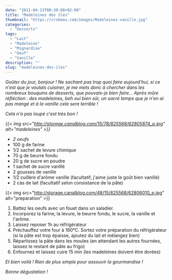 ```yaml
---
date: "2011-04-13T08:30:00+02:00"
title: "Madeleines des îles"
thumbnail: "https://crokmou.com/images/Madeleines-vanille.jpg"
categories:
  - "Desserts"
tags:
  - "Lait"
  - "Madeleine"
  - "Mignardise"
  - "Oeuf"
  - "Vanille"
description: ""
slug: "madeleines-des-iles"
---
```


_Goûter du jour, bonjour ! Ne sachant pas trop quoi faire aujourd'hui, si ce n'est que je voulais cuisiner, je me mets donc à chercher dans les nombreux bouquins de desserts, que pouvais-je bien faire... Après mûre réfléction : des madeleines, beh oui bien sûr, un sacré temps que je n'en ai pas mangé et à la vanille cela sera terrible !_

_Cela n'a pas loupé c'est très bon !_

_{{< img src="http://storage.canalblog.com/15/78/825568/62805874_p.jpg" alt="madeleines" >}}_

*   _2 oeufs_
*   100 g de farine
*   1/2 sachet de levure chimique
*   70 g de beurre fondu
*   20 g de sucre en poudre
*   1 sachet de sucre vanillé
*   2 gousses de vanille
*   1/2 cuillère d'arôme vanille (facultatif, j'aime juste le goût bien vanillé)
*   2 càs de lait (facultatif selon consistance de la pâte)

{{< img src="http://storage.canalblog.com/48/15/825568/62806010_p.jpg" alt="preparation" >}}

1.  Battez les oeufs avec un fouet dans un saladier.
2.  Incorporez la farine, la levure, le beurre fondu, le sucre, la vanille et l'arôme.
3.  Laissez reposer 1h au réfrigérateur
4.  Préchauffez votre four à 180°C. Sortez votre préparation du réfrigérateur (si la pâte est trop épaisse, ajoutez du lait et mélangez bien)
5.  Répartissez la pâte dans les moules (en attendant les autres fournées, laissez le restant de pâte au frigo)
6.  Enfournez et laissez cuire 15 min (les madeleines doivent être dorées)

_Et bien voilà ! Rien de plus simple pour assouvir la gourmandise !_

_Bonne dégustation !_